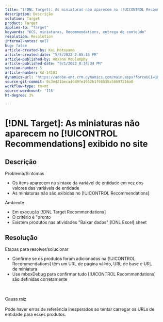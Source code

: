 ```yaml
---
title: "[!DNL Target]: As miniaturas não aparecem no [!UICONTROL Recommendations] servidos no website"
description: Descrição
solution: Target
product: Target
applies-to: "Target"
keywords: "KCS, miniaturas, Recommendations, entrega de conteúdo"
resolution: Resolution
internal-notes: null
bug: false
article-created-by: Kai Motoyama
article-created-date: "5/5/2022 2:05:16 PM"
article-published-by: Roxann McGlumphy
article-published-date: "9/1/2022 8:34:34 PM"
version-number: 5
article-number: KA-14101
dynamics-url: "https://adobe-ent.crm.dynamics.com/main.aspx?forceUCI=1&pagetype=entityrecord&etn=knowledgearticle&id=4f2d5b63-7ccc-ec11-a7b5-6045bd00d995"
source-git-commit: 0c3e421beca46d9fe1952b1f98538a50697216a0
workflow-type: tm+mt
source-wordcount: '116'
ht-degree: 3%

---
```


# [!DNL Target]: As miniaturas não aparecem no [!UICONTROL Recommendations] exibido no site

## Descrição

Problema/Sintomas<br>
- Os itens aparecem na sintaxe da variável de entidade em vez dos valores das variáveis de entidade
- As miniaturas não são exibidas no [!UICONTROL Recommendations]

Ambiente
- Em execução [!DNL Target Recommendations]
- O critério é &quot;pronto
- Existem produtos nas atividades &quot;Baixar dados&quot; [!DNL Excel] sheet



## Resolução

Etapas para resolver/solucionar
- Confirme se os produtos foram adicionados na [!UICONTROL Recommendations] têm um URL de página válido, URL de base e URL de miniatura
- Use mboxDebug para confirmar tudo [!UICONTROL Recommendations] são definidas corretamente

<br><br>Causa raiz<br><br>
Pode haver erros de referência inesperados ao tentar carregar os URLs de entidade para esses produtos.

